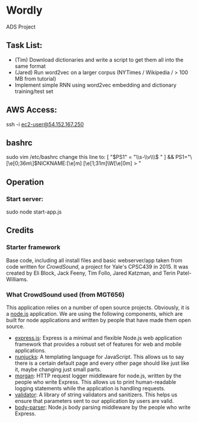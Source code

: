 # Wordly
ADS Project

## Task List:
- (Tim) Download dictionaries and write a script to get them all into the same format
- (Jared) Run word2vec on a larger corpus (NYTimes / Wikipedia / > 100 MB from tutorial)
- Implement simple RNN using word2vec embedding and dictionary training/test set

## AWS Access:
ssh -i <key> ec2-user@54.152.167.250

## bashrc
sudo vim /etc/bashrc
change this line to:
[ "$PS1" = "\\s-\\v\\\$ " ] && PS1="\[\e[0;36m\]$NICKNAME:\[\e[m\] \[\e[1;31m\]\W\[\e[0m\] > "

## Operation
### Start server:
sudo node start-app.js

## Credits

### Starter framework

Base code, including all install files and basic webserver/app taken from code written for *CrowdSound*, a project for Yale's CPSC439 in 2015. It was created by
Eli Block, Jack Feeny, Tim Follo, Jared Katzman, and Terin Patel-Williams.

### What CrowdSound used (from MGT656)

This application relies on a number of open source projects.
Obviously, it is a [node.js](http://nodejs.org/) application.
We are using the following components, which are built for node
applications and written by people that have made them open 
source.

* [express.js](http://expressjs.com/): Express is a minimal and flexible Node.js web application framework that provides a robust set of features for web and mobile applications.
* [nunjucks](http://mozilla.github.io/nunjucks/): A templating language for JavaScript. This allows us to say there is a certain default page and every other page should like just like it, maybe changing just small parts.
* [morgan](https://github.com/expressjs/morgan): HTTP request logger middleware for node.js, written by the people who write Express. This allows us to print human-readable logging statements while the application is handling requests.
* [validator](https://github.com/chriso/validator.js): A library of string validators and sanitizers. This helps us ensure that parameters sent to our application by users are valid.
* [body-parser](https://github.com/expressjs/body-parser): Node.js body parsing middleware by the people who write Express.